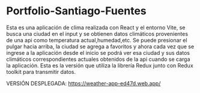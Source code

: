 # Portfolio-Santiago-Fuentes
Esta es una aplicación de clima realizada con React y el entorno Vite, se busca una ciudad en el input y se obtienen datos climáticos provenientes de una api 
como temperatura actual,humedad,etc. Se puede presionar el pulgar hacia arriba, la ciudad se agrega a favoritos y ahora cada vez que se ingrese a la aplicación 
desde el inicio se podrá ver esa ciudad y sus datos climáticos correspondientes actuales obtenidos de la api cuando se carga la aplicación.
Esta es la versión que utiliza la librería Redux junto con Redux toolkit para transmitir datos.

VERSIÓN DESPLEGADA: https://weather-app-ed47d.web.app/

